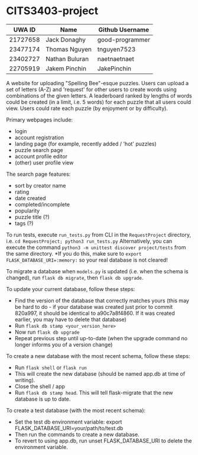 # CITS3403-project

|UWA ID  |Name          |Github Username|
|--------|--------------|---------------|
|21727658|Jack Donaghy  |good-programmer|
|23477174|Thomas Nguyen |tnguyen7523    |
|23402727|Nathan Buluran|naetnaetnaet   |
|22705919|Jakem Pinchin |JakePinchin    |

A website for uploading "Spelling Bee"-esque puzzles. Users can upload a set of letters (A-Z) and 'request' for other users to create words using combinations of the given letters. A leaderboard ranked by lengths of words could be created (in a limit, i.e. 5 words) for each puzzle that all users could view.
Users could rate each puzzle (by enjoyment or by difficulty).

Primary webpages include:
- login
- account registration
- landing page (for example, recently added / 'hot' puzzles)
- puzzle search page
- account profile editor
- (other) user profile view

The search page features:
- sort by creator name
- rating
- date created
- completed/incomplete
- popularity
- puzzle title (?)
- tags (?)


To run tests, execute `run_tests.py` from CLI in the `RequestProject` directory, i.e. `cd RequestProject; python3 run_tests.py`
Alternatively, you can execute the command `python3 -m unittest discover project/tests` from the same directory. *If you do this, make sure to `export FLASK_DATABASE_URI=:memory:` so your real database is not cleared!

To migrate a database when `models.py` is updated (i.e. when the schema is changed), run `flask db migrate`, then `flask db upgrade`.

To update your current database, follow these steps:

- Find the version of the database that correctly matches yours (this may be hard to do - if your database was created just prior to commit 820a997, it should be identical to a90c7a8f4860. If it was created earlier, you may have to delete that database)
- Run `flask db stamp <your_version_here>`
- Now run `flask db upgrade`
- Repeat previous step until up-to-date (when the upgrade command no longer informs you of a version change)

To create a new database with the most recent schema, follow these steps:

- Run `flask shell` or `flask run`
- This will create the new database (should be named app.db at time of writing).
- Close the shell / app
- Run `flask db stamp head`. This will tell flask-migrate that the new database is up to date.

To create a test database (with the most recent schema):

- Set the test db environment variable: export FLASK_DATABASE_URI=your/path/to/test.db
- Then run the commands to create a new database.
- To revert to using app.db, run unset FLASK_DATABASE_URI to delete the environment variable.